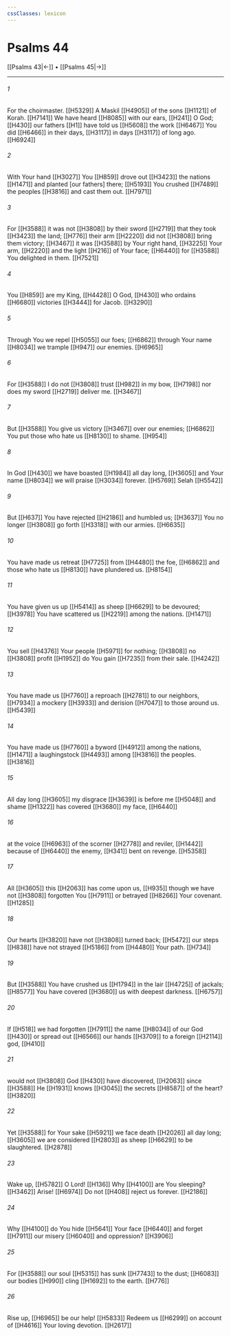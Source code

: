 ```yaml
---
cssClasses: lexicon
---
```


# Psalms 44

[[Psalms 43|←]] • [[Psalms 45|→]]

---

###### 1
For the choirmaster. [[H5329]] A Maskil [[H4905]] of the sons [[H1121]] of Korah. [[H7141]] We have heard [[H8085]] with our ears, [[H241]] O God; [[H430]] our fathers [[H1]] have told us [[H5608]] the work [[H6467]] You did [[H6466]] in their days, [[H3117]] in days [[H3117]] of long ago. [[H6924]]

###### 2
With Your hand [[H3027]] You [[H859]] drove out [[H3423]] the nations [[H1471]] and planted [our fathers] there; [[H5193]] You crushed [[H7489]] the peoples [[H3816]] and cast them out. [[H7971]]

###### 3
For [[H3588]] it was not [[H3808]] by their sword [[H2719]] that they took [[H3423]] the land; [[H776]] their arm [[H2220]] did not [[H3808]] bring them victory; [[H3467]] it was [[H3588]] by Your right hand, [[H3225]] Your arm, [[H2220]] and the light [[H216]] of Your face; [[H6440]] for [[H3588]] You delighted in them. [[H7521]]

###### 4
You [[H859]] are my King, [[H4428]] O God, [[H430]] who ordains [[H6680]] victories [[H3444]] for Jacob. [[H3290]]

###### 5
Through You  we repel [[H5055]] our foes; [[H6862]] through Your name [[H8034]] we trample [[H947]] our enemies. [[H6965]]

###### 6
For [[H3588]] I do not [[H3808]] trust [[H982]] in my bow, [[H7198]] nor does my sword [[H2719]] deliver me. [[H3467]]

###### 7
But [[H3588]] You give us victory [[H3467]] over our enemies; [[H6862]] You put those who hate us [[H8130]] to shame. [[H954]]

###### 8
In God [[H430]] we have boasted [[H1984]] all day long, [[H3605]] and Your name [[H8034]] we will praise [[H3034]] forever. [[H5769]] Selah [[H5542]]

###### 9
But [[H637]] You have rejected [[H2186]] and humbled us; [[H3637]] You no longer [[H3808]] go forth [[H3318]] with our armies. [[H6635]]

###### 10
You have made us retreat [[H7725]] from [[H4480]] the foe, [[H6862]] and those who hate us [[H8130]] have plundered us. [[H8154]]

###### 11
You have given us up [[H5414]] as sheep [[H6629]] to be devoured; [[H3978]] You have scattered us [[H2219]] among the nations. [[H1471]]

###### 12
You sell [[H4376]] Your people [[H5971]] for nothing; [[H3808]] no [[H3808]] profit [[H1952]] do You gain [[H7235]] from their sale. [[H4242]]

###### 13
You have made us [[H7760]] a reproach [[H2781]] to our neighbors, [[H7934]] a mockery [[H3933]] and derision [[H7047]] to those around us. [[H5439]]

###### 14
You have made us [[H7760]] a byword [[H4912]] among the nations, [[H1471]] a laughingstock [[H4493]] among [[H3816]] the peoples. [[H3816]]

###### 15
All day long [[H3605]] my disgrace [[H3639]] is before me [[H5048]] and shame [[H1322]] has covered [[H3680]] my face, [[H6440]]

###### 16
at the voice [[H6963]] of the scorner [[H2778]] and reviler, [[H1442]] because of [[H6440]] the enemy, [[H341]] bent on revenge. [[H5358]]

###### 17
All [[H3605]] this [[H2063]] has come upon us, [[H935]] though we have not [[H3808]] forgotten You [[H7911]] or betrayed [[H8266]] Your covenant. [[H1285]]

###### 18
Our hearts [[H3820]] have not [[H3808]] turned back; [[H5472]] our steps [[H838]] have not strayed [[H5186]] from [[H4480]] Your path. [[H734]]

###### 19
But [[H3588]] You have crushed us [[H1794]] in the lair [[H4725]] of jackals; [[H8577]] You have covered [[H3680]] us with deepest darkness. [[H6757]]

###### 20
If [[H518]] we had forgotten [[H7911]] the name [[H8034]] of our God [[H430]] or spread out [[H6566]] our hands [[H3709]] to a foreign [[H2114]] god, [[H410]]

###### 21
would not [[H3808]] God [[H430]] have discovered, [[H2063]] since [[H3588]] He [[H1931]] knows [[H3045]] the secrets [[H8587]] of the heart? [[H3820]]

###### 22
Yet [[H3588]] for Your sake [[H5921]] we face death [[H2026]] all day long; [[H3605]] we are considered [[H2803]] as sheep [[H6629]] to be slaughtered. [[H2878]]

###### 23
Wake up, [[H5782]] O Lord! [[H136]] Why [[H4100]] are You sleeping? [[H3462]] Arise! [[H6974]] Do not [[H408]] reject us forever. [[H2186]]

###### 24
Why [[H4100]] do You hide [[H5641]] Your face [[H6440]] and forget [[H7911]] our misery [[H6040]] and oppression? [[H3906]]

###### 25
For [[H3588]] our soul [[H5315]] has sunk [[H7743]] to the dust; [[H6083]] our bodies [[H990]] cling [[H1692]] to the earth. [[H776]]

###### 26
Rise up, [[H6965]] be our help! [[H5833]] Redeem us [[H6299]] on account of [[H4616]] Your loving devotion. [[H2617]]

